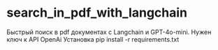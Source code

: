 # search_in_pdf_with_langchain
Быстрый поиск в pdf документах с Langchain и GPT-4o-mini.
Нужен ключ к API OpenAi
Установка pip install -r requirements.txt 
